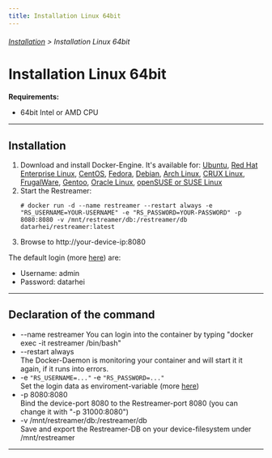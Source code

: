 ```yaml
---
title: Installation Linux 64bit
---
```

###### [Installation](../docs/installation-index.html) > Installation Linux 64bit
# Installation Linux 64bit

**Requirements:**

* 64bit Intel or AMD CPU

---

## Installation

1. Download and install Docker-Engine. It's available for: <a target= "_blank" href="https://docs.docker.com/engine/installation/ubuntulinux/">Ubuntu</a>, <a target= "_blank" href="https://docs.docker.com/engine/installation/ubuntulinux/">Red Hat Enterprise Linux</a>,  <a target= "_blank" href="https://docs.docker.com/engine/installation/centos/">CentOS</a>, <a target= "_blank" href="https://docs.docker.com/engine/installation/fedora/">Fedora</a>, <a target= "_blank" href="https://docs.docker.com/engine/installation/debian/">Debian</a>, <a target= "_blank" href="https://docs.docker.com/engine/installation/archlinux/">Arch Linux</a>, <a target= "_blank" href="https://docs.docker.com/engine/installation/cruxlinux/">CRUX Linux</a>, <a target= "_blank" href="https://docs.docker.com/engine/installation/frugalware/">FrugalWare</a>, <a target= "_blank" href="https://docs.docker.com/engine/installation/gentoolinux/">Gentoo</a>, <a target= "_blank" href="https://docs.docker.com/engine/installation/oracle/">Oracle Linux</a>, <a target= "_blank" href="https://docs.docker.com/engine/installation/SUSE/">openSUSE or SUSE Linux</a>
2. Start the Restreamer:    
   ```
   # docker run -d --name restreamer --restart always -e "RS_USERNAME=YOUR-USERNAME" -e "RS_PASSWORD=YOUR-PASSWORD" -p 8080:8080 -v /mnt/restreamer/db:/restreamer/db datarhei/restreamer:latest
   ```
3. Browse to http://your-device-ip:8080

The default login (more [here](references-environment-vars.html#login-security)) are:

* Username: admin
* Password: datarhei

---

## Declaration of the command

* --name restreamer
  You can login into the container by typing "docker exec -it restreamer /bin/bash"
* --restart always   
  The Docker-Daemon is monitoring your container and will start it it again, if it runs into errors. 
* -e `"RS_USERNAME=..."` -e `"RS_PASSWORD=..."`   
  Set the login data as enviroment-variable (more [here](references-environment-vars.html#login-security))
* -p 8080:8080   
  Bind the device-port 8080 to the Restreamer-port 8080 (you can change it with "-p 31000:8080")
* -v /mnt/restreamer/db:/restreamer/db   
  Save and export the Restreamer-DB on your device-filesystem under /mnt/restreamer

---